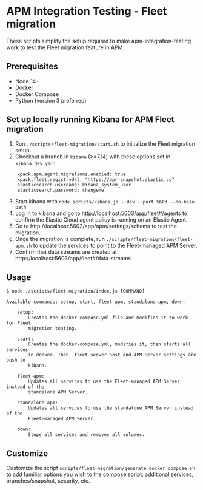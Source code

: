 # APM Integration Testing - Fleet migration
These scripts simplify the setup required to make apm-integration-testing work to test the Fleet migration feature in APM.

## Prerequisites
- Node 14+
- Docker
- Docker Compose
- Python (version 3 preferred)

## Set up locally running Kibana for APM Fleet migration
1. Run `./scripts/fleet-migration/start.sh` to initialize the Fleet migration setup.
2. Checkout a branch in `kibana` (>=7.14) with these options set in `kibana.dev.yml`:
```
    xpack.apm.agent.migrations.enabled: true
    xpack.fleet.registryUrl: "https://epr-snapshot.elastic.co"
    elasticsearch.username: kibana_system_user
    elasticsearch.password: changeme
```
3. Start kibana with `node scripts/kibana.js --dev --port 5603 --no-base-path`
4. Log in to kibana and go to http://localhost:5603/app/fleet#/agents to confirm the Elastic Cloud agent policy is running on an Elastic Agent.
5. Go to http://localhost:5603/app/apm/settings/schema to test the migration.
6. Once the migration is complete, run `./scripts/fleet-migration/fleet-apm.sh` to update the services to point to the Fleet-managed APM Server.
7. Confirm that data streams are created at http://localhost:5603/app/fleet#/data-streams

## Usage
```
$ node ./scripts/fleet-migration/index.js [COMMAND]

Available commands: setup, start, fleet-apm, standalone-apm, down:

    setup:
        Creates the docker-compose.yml file and modifies it to work for Fleet
        migration testing.

    start:
        Creates the docker-compose.yml, modifies it, then starts all services
        in docker. Then, fleet server host and APM Server settings are push to
        kibana.

    fleet-apm:
        Updates all services to use the Fleet-managed APM Server instead of the
        standalone APM Server.

    standalone-apm:
        Updates all services to use the standalone APM Server instead of the
        Fleet-managed APM Server.

    down:
        Stops all services and removes all volumes.
```

## Customize
Customize the script `scripts/fleet-migration/generate_docker_compose.sh` to add familiar options you wish to the compose script: additional services, branches/snapshot, security, etc.
